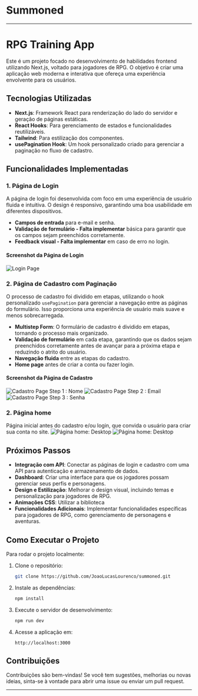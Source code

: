 # Summoned
 
---

# RPG Training App

Este é um projeto focado no desenvolvimento de habilidades frontend utilizando Next.js, voltado para jogadores de RPG. O objetivo é criar uma aplicação web moderna e interativa que ofereça uma experiência envolvente para os usuários.

## Tecnologias Utilizadas

- **Next.js**: Framework React para renderização do lado do servidor e geração de páginas estáticas.
- **React Hooks**: Para gerenciamento de estados e funcionalidades reutilizáveis.
- **Tailwind**: Para estilização dos componentes.
- **usePagination Hook**: Um hook personalizado criado para gerenciar a paginação no fluxo de cadastro.

## Funcionalidades Implementadas

### 1. **Página de Login**

A página de login foi desenvolvida com foco em uma experiência de usuário fluida e intuitiva. O design é responsivo, garantindo uma boa usabilidade em diferentes dispositivos.

- **Campos de entrada** para e-mail e senha.
- **Validação de formulário - Falta implementar** básica para garantir que os campos sejam preenchidos corretamente.
- **Feedback visual - Falta implementar** em caso de erro no login.

#### Screenshot da Página de Login
![Login Page](./frontend/public/loginUi.png)

### 2. **Página de Cadastro com Paginação**

O processo de cadastro foi dividido em etapas, utilizando o hook personalizado `usePagination` para gerenciar a navegação entre as páginas do formulário. Isso proporciona uma experiência de usuário mais suave e menos sobrecarregada.

- **Multistep Form**: O formulário de cadastro é dividido em etapas, tornando o processo mais organizado.
- **Validação de formulário** em cada etapa, garantindo que os dados sejam preenchidos corretamente antes de avançar para a próxima etapa e reduzindo o atrito do usuário.
- **Navegação fluida** entre as etapas do cadastro.
- **Home page** antes de criar a conta ou fazer login.

#### Screenshot da Página de Cadastro
![Cadastro Page Step 1 : Nome](./frontend/public/registerUiName.png)
![Cadastro Page Step 2 : Email](./frontend/public/registerUiEmail.png)
![Cadastro Page Step 3 : Senha](./frontend/public/registerUiSenha.png)

### 2. **Página home**

Página inicial antes do cadastro e/ou login, que convida o usuário para criar sua conta no site.
![Página home: Desktop](./frontend/public/homeDesktop.png)
![Página home: Desktop](./frontend/public/homeMobile.png)

## Próximos Passos

- **Integração com API**: Conectar as páginas de login e cadastro com uma API para autenticação e armazenamento de dados.
- **Dashboard**: Criar uma interface para que os jogadores possam gerenciar seus perfis e personagens.
- **Design e Estilização**: Melhorar o design visual, incluindo temas e personalização para jogadores de RPG.
- **Animações CSS**: Utilizar a biblioteca 
- **Funcionalidades Adicionais**: Implementar funcionalidades específicas para jogadores de RPG, como gerenciamento de personagens e aventuras.

## Como Executar o Projeto

Para rodar o projeto localmente:

1. Clone o repositório:
    ```bash
    git clone https://github.com/JoaoLucasLourenco/summoned.git
    ```
2. Instale as dependências:
    ```bash
    npm install
    ```
3. Execute o servidor de desenvolvimento:
    ```bash
    npm run dev
    ```
4. Acesse a aplicação em:
    ```
    http://localhost:3000
    ```

## Contribuições

Contribuições são bem-vindas! Se você tem sugestões, melhorias ou novas ideias, sinta-se à vontade para abrir uma issue ou enviar um pull request.



---

